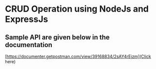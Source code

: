 # CRUD Operation using NodeJs and ExpressJs

## Sample API are given below in the documentation
 [https://documenter.getpostman.com/view/39168834/2sAY4rEjzm](Click here)